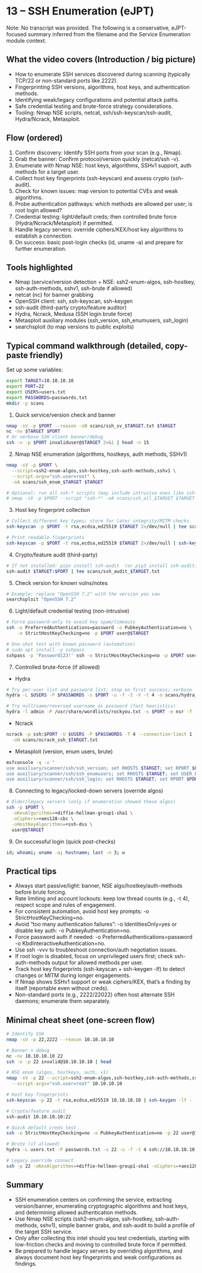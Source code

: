 # 13 – SSH Enumeration (eJPT)

Note: No transcript was provided. The following is a conservative, eJPT-focused summary inferred from the filename and the Service Enumeration module context.

## What the video covers (Introduction / big picture)
- How to enumerate SSH services discovered during scanning (typically TCP/22 or non-standard ports like 2222).
- Fingerprinting SSH versions, algorithms, host keys, and authentication methods.
- Identifying weak/legacy configurations and potential attack paths.
- Safe credential testing and brute-force strategy considerations.
- Tooling: Nmap NSE scripts, netcat, ssh/ssh-keyscan/ssh-audit, Hydra/Ncrack, Metasploit.

## Flow (ordered)
1. Confirm discovery: Identify SSH ports from your scan (e.g., Nmap).
2. Grab the banner: Confirm protocol/version quickly (netcat/ssh -v).
3. Enumerate with Nmap NSE: host keys, algorithms, SSHv1 support, auth methods for a target user.
4. Collect host key fingerprints (ssh-keyscan) and assess crypto (ssh-audit).
5. Check for known issues: map version to potential CVEs and weak algorithms.
6. Probe authentication pathways: which methods are allowed per user; is root login allowed?
7. Credential testing: light/default creds; then controlled brute force (Hydra/Ncrack/Metasploit) if permitted.
8. Handle legacy servers: override ciphers/KEX/host key algorithms to establish a connection.
9. On success: basic post-login checks (id, uname -a) and prepare for further enumeration.

## Tools highlighted
- Nmap (service/version detection + NSE: ssh2-enum-algos, ssh-hostkey, ssh-auth-methods, sshv1, ssh-brute if allowed)
- netcat (nc) for banner grabbing
- OpenSSH client: ssh, ssh-keyscan, ssh-keygen
- ssh-audit (third-party crypto/feature auditor)
- Hydra, Ncrack, Medusa (SSH login brute force)
- Metasploit auxiliary modules (ssh_version, ssh_enumusers, ssh_login)
- searchsploit (to map versions to public exploits)

## Typical command walkthrough (detailed, copy-paste friendly)
Set up some variables:
```bash
export TARGET=10.10.10.10
export PORT=22
export USERS=users.txt
export PASSWORDS=passwords.txt
mkdir -p scans
```

1) Quick service/version check and banner
```bash
nmap -sV -p $PORT --reason -oN scans/ssh_sv_$TARGET.txt $TARGET
nc -nv $TARGET $PORT
# Or verbose SSH client banner/debug
ssh -v -p $PORT invaliduser@$TARGET 2>&1 | head -n 15
```

2) Nmap NSE enumeration (algorithms, hostkeys, auth methods, SSHv1)
```bash
nmap -sV -p $PORT \
  --script=ssh2-enum-algos,ssh-hostkey,ssh-auth-methods,sshv1 \
  --script-args="ssh.user=root" \
  -oA scans/ssh_enum_$TARGET $TARGET

# Optional: run all ssh-* scripts (may include intrusive ones like ssh-brute)
# nmap -sV -p $PORT --script "ssh-*" -oA scans/ssh_all_$TARGET $TARGET
```

3) Host key fingerprint collection
```bash
# Collect different key types; store for later integrity/MITM checks
ssh-keyscan -p $PORT -t rsa,ecdsa,ed25519 $TARGET 2>/dev/null | tee scans/ssh_known_hosts_$TARGET

# Print readable fingerprints
ssh-keyscan -p $PORT -t rsa,ecdsa,ed25519 $TARGET 2>/dev/null | ssh-keygen -lf - | tee scans/ssh_fingerprints_$TARGET.txt
```

4) Crypto/feature audit (third-party)
```bash
# If not installed: pipx install ssh-audit  (or pip3 install ssh-audit)
ssh-audit $TARGET:$PORT | tee scans/ssh_audit_$TARGET.txt
```

5) Check version for known vulns/notes
```bash
# Example: replace "OpenSSH 7.2" with the version you saw
searchsploit "OpenSSH 7.2"
```

6) Light/default credential testing (non-intrusive)
```bash
# Force password-only to avoid key spam/timeouts
ssh -o PreferredAuthentications=password -o PubkeyAuthentication=no \
    -o StrictHostKeyChecking=no -p $PORT user@$TARGET

# One-shot test with known password (automation)
# sudo apt install -y sshpass
sshpass -p 'Password123!' ssh -o StrictHostKeyChecking=no -p $PORT user@$TARGET "id"
```

7) Controlled brute-force (if allowed)
- Hydra
```bash
# Try per-user list and password list; stop on first success; verbose
hydra -L $USERS -P $PASSWORDS -s $PORT -u -f -I -V -t 4 -o scans/hydra_ssh_$TARGET.txt ssh://$TARGET

# Try null/same/reversed username as password (fast heuristics)
hydra -l admin -P /usr/share/wordlists/rockyou.txt -s $PORT -e nsr -f -t 4 ssh://$TARGET
```
- Ncrack
```bash
ncrack -p ssh:$PORT -U $USERS -P $PASSWORDS -T 4 --connection-limit 1 -v $TARGET \
  -oN scans/ncrack_ssh_$TARGET.txt
```
- Metasploit (version, enum users, brute)
```bash
msfconsole -q -x "
use auxiliary/scanner/ssh/ssh_version; set RHOSTS $TARGET; set RPORT $PORT; run;
use auxiliary/scanner/ssh/ssh_enumusers; set RHOSTS $TARGET; set USER_FILE $USERS; set RPORT $PORT; run;
use auxiliary/scanner/ssh/ssh_login; set RHOSTS $TARGET; set RPORT $PORT; set USER_FILE $USERS; set PASS_FILE $PASSWORDS; set STOP_ON_SUCCESS true; run; exit"
```

8) Connecting to legacy/locked-down servers (override algos)
```bash
# Older/legacy servers (only if enumeration showed these algos)
ssh -p $PORT \
  -oKexAlgorithms=+diffie-hellman-group1-sha1 \
  -oCiphers=+aes128-cbc \
  -oHostKeyAlgorithms=+ssh-dss \
  user@$TARGET
```

9) On successful login (quick post-checks)
```bash
id; whoami; uname -a; hostname; last -n 3; w
```

## Practical tips
- Always start passive/light: banner, NSE algo/hostkey/auth-methods before brute forcing.
- Rate limiting and account lockouts: keep low thread counts (e.g., -t 4), respect scope and rules of engagement.
- For consistent automation, avoid host key prompts: -o StrictHostKeyChecking=no.
- Avoid “too many authentication failures”: -o IdentitiesOnly=yes or disable key auth: -o PubkeyAuthentication=no.
- Force password auth if needed: -o PreferredAuthentications=password -o KbdInteractiveAuthentication=no.
- Use ssh -vvv to troubleshoot connection/auth negotiation issues.
- If root login is disabled, focus on unprivileged users first; check ssh-auth-methods output for allowed methods per user.
- Track host key fingerprints (ssh-keyscan + ssh-keygen -lf) to detect changes or MITM during longer engagements.
- If Nmap shows SSHv1 support or weak ciphers/KEX, that’s a finding by itself (reportable even without creds).
- Non-standard ports (e.g., 2222/22022) often host alternate SSH daemons; enumerate them separately.

## Minimal cheat sheet (one-screen flow)
```bash
# Identify SSH
nmap -sV -p 22,2222 --reason 10.10.10.10

# Banner + debug
nc -nv 10.10.10.10 22
ssh -v -p 22 invalid@10.10.10.10 | head

# NSE enum (algos, hostkeys, auth, v1)
nmap -sV -p 22 --script=ssh2-enum-algos,ssh-hostkey,ssh-auth-methods,sshv1 \
  --script-args="ssh.user=root" 10.10.10.10

# Host key fingerprints
ssh-keyscan -p 22 -t rsa,ecdsa,ed25519 10.10.10.10 | ssh-keygen -lf -

# Crypto/feature audit
ssh-audit 10.10.10.10:22

# Quick default creds test
ssh -o StrictHostKeyChecking=no -o PubkeyAuthentication=no -p 22 user@10.10.10.10

# Brute (if allowed)
hydra -L users.txt -P passwords.txt -s 22 -u -f -t 4 ssh://10.10.10.10

# Legacy override connect
ssh -p 22 -oKexAlgorithms=+diffie-hellman-group1-sha1 -oCiphers=+aes128-cbc user@10.10.10.10
```

## Summary
- SSH enumeration centers on confirming the service, extracting version/banner, enumerating cryptographic algorithms and host keys, and determining allowed authentication methods.
- Use Nmap NSE scripts (ssh2-enum-algos, ssh-hostkey, ssh-auth-methods, sshv1), simple banner grabs, and ssh-audit to build a profile of the target SSH service.
- Only after collecting this intel should you test credentials, starting with low-friction checks and moving to controlled brute force if permitted.
- Be prepared to handle legacy servers by overriding algorithms, and always document host key fingerprints and weak configurations as findings.